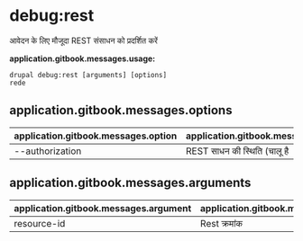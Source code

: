 # debug:rest
आवेदन के लिए मौजूदा REST संसाधन को प्रदर्शित करें

**application.gitbook.messages.usage:**
```
drupal debug:rest [arguments] [options]
rede
```

## application.gitbook.messages.options
application.gitbook.messages.option | application.gitbook.messages.details
-------|-------------
--authorization | REST साधन की स्थिति (चालू है । बंद है )

## application.gitbook.messages.arguments
application.gitbook.messages.argument | application.gitbook.messages.details
---------|-------------
resource-id | Rest क्रमांक
